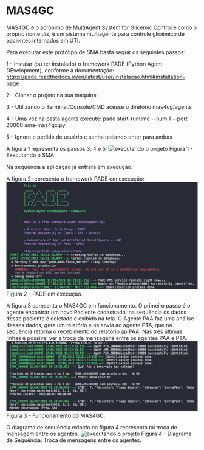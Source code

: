 # MAS4GC

MAS4GC é o acrônimo de MultiAgent System for Glicemic Control e como o próprio nome diz, é um sistema multiagente para controle glicêmico de pacientes internados em UTI.

Para executar este protótipo de SMA basta seguir os seguintes passos:

1 - Instalar (ou ter instalado) o  framework PADE (Python Agent DEvelopment), conforme a documentação: https://pade.readthedocs.io/en/latest/user/instalacao.html#installation-page

2 - Clonar o projeto na sua máquina;

3 - Utilizando o Terminal/Console/CMD acesse o diretório mas4cg/agents

4 - Uma vez na pasta agents execute: pade start-runtime --num 1 --port 20000 sma-mas4gc.py

5 - Ignore o pedido de usuário e senha teclando enter para ambas

A figura 1 representa os passos 3, 4 e 5:
![executando o projeto](https://github.com/tiagosegato/mas4gc/blob/main/others/pro-1.png?raw=true)
Figura 1 - Executando o SMA.

Na sequência a aplicação já entrará em execução.

A figura 2 representa o framework PADE em execução:
![executando o projeto](https://github.com/tiagosegato/mas4gc/blob/main/others/pro-2.png?raw=true)
Figura 2 - PADE em execução.

A figura 3 apresenta o MAS4GC em funcionamento. O primeiro passo é o agente encontrar um novo Paciente cadastrado. na sequência os dados desse paciente é coletado e exibido na tela. O Agente PAA faz uma análise desses dados, gera um relatório e os envia ao agente PTA, que na sequência retorna o recebimento do relatório ap PAA. Nas três últimas linhas é possível ver a troca de mensagens entre os agentes PAA e PTA.
![executando o projeto](https://github.com/tiagosegato/mas4gc/blob/main/others/pro-3.png?raw=true)
Figura 3 - Funcionamento do MAS4GC.

O diagrama de sequência exibido na figura 4 representa tal troca de mensagem entre os agentes.
![executando o projeto](https://github.com/tiagosegato/mas4gc/blob/main/others/pro-5.png?raw=true)
Figura 4 - Diagrama de Sequência: Troca de mensagens entre os agentes.

